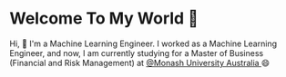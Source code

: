 <h1> Welcome To My World 🤔</h1>
Hi, 👋 I'm a Machine Learning Engineer. I worked as a Machine Learning Engineer, and now, I am currently studying for a Master of Business (Financial and Risk Management) at <a href='https://www.monash.edu/'>@Monash University Australia </a>😄

<!--
**nonnsunset/nonnsunset** is a ✨ _special_ ✨ repository because its `README.md` (this file) appears on your GitHub profile.

Here are some ideas to get you started:

- 🔭 I’m currently working on ...
- 🌱 I’m currently learning ...
- 👯 I’m looking to collaborate on ...
- 🤔 I’m looking for help with ...
- 💬 Ask me about ...
- 📫 How to reach me: ...
- 😄 Pronouns: ...
- ⚡ Fun fact: ...
-->
